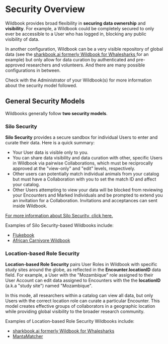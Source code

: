 # Security Overview

Wildbook provides broad flexibility in **securing data ownership** and **visibility**. For example, a Wildbook could be completely secured to only ever be accessible to a User who has logged in, blocking any public visibility of data.

In another configuration, Wildbook can be a very visible repository of global data (see the [sharkbook.ai formerly Wildbook for Whalesharks ](https://www.whaleshark.org/) for an example) but only allow for data curation by authenticated and pre-approved researchers and volunteers. And there are many possible configurations in between.

Check with the Administrator of your Wildbook(s) for more information about the security model followed.

## General Security Models

Wildbooks generally follow **two security models**.

### Silo Security

**Silo Security** provides a secure sandbox for individual Users to enter and curate their data. Here is a quick summary:

* Your User data is visible only to you.
* You can share data visibility and data curation with other, specific Users in Wildbook via pairwise Collaborations, which must be reciprocally approved at the "view-only" and "edit" levels, respectively.
* Other users can potentially match individual animals from your catalog but must have a Collaboration with you to set the match ID and affect your catalog.
* Other Users attempting to view your data will be blocked from reviewing your Encounters and Marked Individuals and be prompted to extend you an invitation for a Collaboration. Invitations and acceptances can sent inside Wildbook.

[For more information about Silo Security, click here.](https://wildbook.docs.wildme.org/security/silo-security/)

Examples of Silo Security-based Wildbooks include:

* [Flukebook](https://www.flukebook.org)
* [African Carnivore Wildbook](https://africancarnivore.wildbook.org)

### Location-based Role Security

**Location-based Role Security** pairs User Roles in Wildbook with specific study sites around the globe, as reflected in the **Encounter.locationID** data field. For example, a User with the "Mozambique" role assigned to their User Account can edit data assigned to Encounters with the the **locationID** (a.k.a "study site") named "Mozambique".

In this mode, all researchers within a catalog can view all data, but only Users with the correct location role can curate a particular Encounter. This model creates effective groups of collaborators in a geographic location while providing global visibility to the broader research community.

Examples of Location-based Role Security Wildbooks include:

* [sharkbook.ai formerly Wildbook for Whalesharks](https://www.whaleshark.org/)
* [MantaMatcher](https://www.mantamatcher.org)